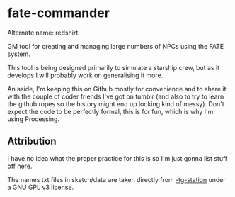 # fate-commander

Alternate name: redshirt

GM tool for creating and managing large numbers of NPCs using the FATE system.

This tool is being designed primarily to simulate a starship crew, but as it develops I will probably work on generalising it more.

An aside, I'm keeping this on Github mostly for convenience and to share it with the couple of coder friends I've got on tumblr (and also to try to learn the github ropes so the history might end up looking kind of messy). Don't expect the code to be perfectly formal, this is for fun, which is why I'm using Processing.

## Attribution

I have no idea what the proper practice for this is so I'm just gonna list stuff off here.

The names txt files in sketch/data are taken directly from [-tg-station](https://github.com/tgstation/-tg-station) under a GNU GPL v3 license.
